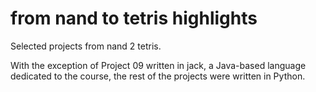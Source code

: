 # from nand to tetris highlights


Selected projects from nand 2 tetris.

With the exception of Project 09 written in jack, a Java-based language dedicated to the course, 
the rest of the projects were written in Python.

